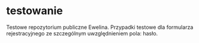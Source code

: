 # testowanie
Testowe repozytorium publiczne Ewelina.
Przypadki testowe dla formularza rejestracyjnego ze szczególnym uwzględnieniem pola: hasło.

